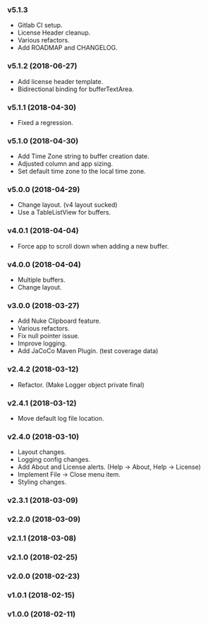 ### v5.1.3
* Gitlab CI setup.
* License Header cleanup.
* Various refactors.
* Add ROADMAP and CHANGELOG.

### v5.1.2 (2018-06-27)
* Add license header template.
* Bidirectional binding for bufferTextArea.

### v5.1.1 (2018-04-30)
* Fixed a regression.

### v5.1.0 (2018-04-30)
* Add Time Zone string to buffer creation date.
* Adjusted column and app sizing.
* Set default time zone to the local time zone.

### v5.0.0 (2018-04-29)
* Change layout.  (v4 layout sucked)
* Use a TableListView for buffers.

### v4.0.1 (2018-04-04)
* Force app to scroll down when adding a new buffer.

### v4.0.0 (2018-04-04)
* Multiple buffers.
* Change layout.

### v3.0.0 (2018-03-27)
* Add Nuke Clipboard feature.
* Various refactors.
* Fix null pointer issue.
* Improve logging.
* Add JaCoCo Maven Plugin.  (test coverage data)

### v2.4.2 (2018-03-12)
* Refactor. (Make Logger object private final)

### v2.4.1 (2018-03-12)
* Move default log file location.

### v2.4.0 (2018-03-10)
* Layout changes.
* Logging config changes.
* Add About and License alerts. (Help -> About, Help -> License)
* Implement File -> Close menu item.
* Styling changes.

### v2.3.1 (2018-03-09)

### v2.2.0 (2018-03-09)

### v2.1.1 (2018-03-08)

### v2.1.0 (2018-02-25)

### v2.0.0 (2018-02-23)

### v1.0.1 (2018-02-15)

### v1.0.0 (2018-02-11)